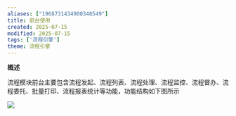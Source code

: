 ```yaml
---
aliases: ["1968731434900348549"]
title: 前台使用
created: 2025-07-15
modified: 2025-07-15
tags: ['流程引擎']
theme: 流程引擎
---
```


**概述**

流程模块前台主要包含流程发起、流程列表、流程处理、流程监控、流程督办、流程委托、批量打印、流程报表统计等功能，功能结构如下图所示

![](dc926880eb257e6c0635bb80704d512d.jpg)